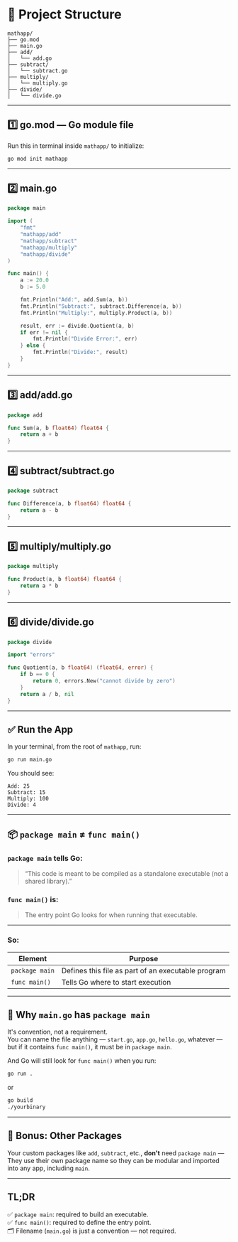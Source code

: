 # 🧮 Project Structure

```
mathapp/
├── go.mod
├── main.go
├── add/
│   └── add.go
├── subtract/
│   └── subtract.go
├── multiply/
│   └── multiply.go
├── divide/
│   └── divide.go
```

---

## 1️⃣ go.mod — Go module file

Run this in terminal inside `mathapp/` to initialize:

```bash
go mod init mathapp
```

---

## 2️⃣ main.go

```go
package main

import (
    "fmt"
    "mathapp/add"
    "mathapp/subtract"
    "mathapp/multiply"
    "mathapp/divide"
)

func main() {
    a := 20.0
    b := 5.0

    fmt.Println("Add:", add.Sum(a, b))
    fmt.Println("Subtract:", subtract.Difference(a, b))
    fmt.Println("Multiply:", multiply.Product(a, b))

    result, err := divide.Quotient(a, b)
    if err != nil {
        fmt.Println("Divide Error:", err)
    } else {
        fmt.Println("Divide:", result)
    }
}
```

---

## 3️⃣ add/add.go

```go
package add

func Sum(a, b float64) float64 {
    return a + b
}
```

---

## 4️⃣ subtract/subtract.go

```go
package subtract

func Difference(a, b float64) float64 {
    return a - b
}
```

---

## 5️⃣ multiply/multiply.go

```go
package multiply

func Product(a, b float64) float64 {
    return a * b
}
```

---

## 6️⃣ divide/divide.go

```go
package divide

import "errors"

func Quotient(a, b float64) (float64, error) {
    if b == 0 {
        return 0, errors.New("cannot divide by zero")
    }
    return a / b, nil
}
```

---

## ✅ Run the App

In your terminal, from the root of `mathapp`, run:

```bash
go run main.go
```

You should see:

```
Add: 25
Subtract: 15
Multiply: 100
Divide: 4
```

---

## 📦 `package main` ≠ `func main()`

### `package main` tells Go:

> “This code is meant to be compiled as a standalone executable (not a shared library).”

### `func main()` is:

> The entry point Go looks for when running that executable.

---

### So:
| Element       | Purpose                                               |
|---------------|-------------------------------------------------------|
| `package main`| Defines this file as part of an executable program    |
| `func main()` | Tells Go where to start execution                     |

---

## 🔄 Why `main.go` has `package main`

It's convention, not a requirement.  
You can name the file anything — `start.go`, `app.go`, `hello.go`, whatever — but if it contains `func main()`, it must be in `package main`.

And Go will still look for `func main()` when you run:

```bash
go run .
```

or

```bash
go build
./yourbinary
```

---

## 🧠 Bonus: Other Packages

Your custom packages like `add`, `subtract`, etc., **don't** need `package main` —  
They use their own package name so they can be modular and imported into any app, including `main`.

---

## TL;DR

✅ `package main`: required to build an executable.  
✅ `func main()`: required to define the entry point.  
🗂️ Filename (`main.go`) is just a convention — not required.
